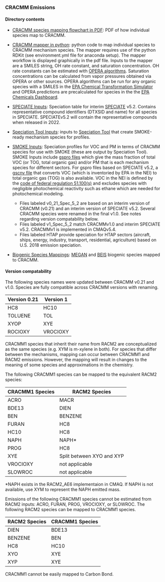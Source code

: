 ### CRACMM Emissions

#### Directory contents

- [CRACMM species mapping flowchart in PDF](cracmm_mapping_flowchart_v1.pdf): PDF of how individual species map to CRACMM.

- [CRACMM mapper in python](cracmm_mapper.py): python code to map individual species to CRACMM mechanism species. The mapper requires use of the python RDKit (see environment.yml file for anaconda setup). The mapper workflow is displayed graphically in the pdf file. Inputs to the mapper are a SMILES string, OH rate constant, and saturation concentration. OH rate constants can be estimated with [OPERA algorithms](https://github.com/kmansouri/OPERA). Saturation concentrations can be calculated from vapor pressures obtained via OPERA or other sources. OPERA algorithms can be run for any organic species with a SMILES in the [EPA Chemical Transformation Simulator](https://qed.epa.gov/cts/pchemprop/input/) and OPERA predictions are precalculated for species in the the [EPA Chemicals Dashboard](https://comptox.epa.gov/dashboard/). 

- [SPECIATE Inputs](SPECIATEInputs): Speciation table for interim [SPECIATE](https://www.epa.gov/air-emissions-modeling/speciate) v5.2. Contains representative compound identifiers (DTXSID and name) for all species in SPECIATE. SPECIATEv5.2 will contain the representative compounds when released in 2022.

- [Speciation Tool Inputs](SpeciationToolInputs): inputs to [Speciation Tool](https://github.com/CMASCenter/Speciation-Tool) that create SMOKE-ready mechanism species for profiles.

- [SMOKE Inputs](SMOKEInputs): Speciation profiles for VOC and PM in terms of CRACMM species for use with SMOKE (these are output by Speciation Tool). SMOKE Inputs include [gspro files](https://www.cmascenter.org/smoke/documentation/2.1/html/ch08s05s02.html) which give the mass fraction of total VOC (or TOG, total organic gas) and/or PM that is each mechanism species for different sectors. 
  For gspro files based on SPECIATE v5.2, a [gscnv file](https://www.cmascenter.org/smoke/documentation/2.1/html/ch08s05.html#sect_input_gscnv) that converts VOC (which is inventoried by EPA in the NEI) to total organic gas (TOG) is also available. VOC in the NEI is defined by the [code of federal regulation 51.100(s)](https://www.govinfo.gov/content/pkg/CFR-2019-title40-vol2/xml/CFR-2019-title40-vol2-part51.xml#seqnum51.100) and excludes species with negligible photochemical reactivity such as ethane which are needed for photochemical modeling.
  - Files labeled v0_21_Spec_5_2 are based on an interim version of CRACMM (v0.21) and an interim version of SPECIATE v5.2. Several CRACMM species were renamed in the final v1.0. See notes regarding version compatability below.
  - Files labeled v1_Spec_5_2 match CRACMMv1.0 and interim SPECIATE v5.2. CRACMMv1 is implemented in CMAQv5.4.
  - Files labeled HTAP provide speciation for HTAP sectors (aircraft, ships, energy, industry, transport, residential, agriculture) based on U.S. 2018 emission speciation.

- [Biogenic Species Mappings](BiogenicMappings): [MEGAN](https://bai.ess.uci.edu/megan) and [BEIS](https://www.epa.gov/air-emissions-modeling/biogenic-emission-inventory-system-beis) biogenic species mapped to CRACMM.

#### Version compatability

The following species names were updated between CRACMM v0.21 and v1.0. Species are fully compatible across CRACMM versions with renaming.

| Version 0.21  | Version 1 |
| ------------- | --------- |
| HC8           | HC10      |
| TOLUENE       | TOL       |
| XYOP          | XYE       |
| ROCIOXY       | VROCIOXY  |

CRACMM1 species that inherit their name from RACM2 are conceptualized as the same species (e.g. XYM is m-xylene in both). For species that differ between the mechanisms, mapping can occur between CRACMM1 and RACM2 emissions. However, the mapping will result in changes to the meaning of some species and approximations in the chemistry. 

The following CRACMM1 species can be mapped to the equivalent RACM2 species:

| CRACMM1 Species | RACM2 Species |
| -------- | --------- |
| ACRO     | MACR |
| BDE13    | DIEN |
| BEN      | BENZENE |
| FURAN    | HC8 |
| HC10     | HC8 |
| NAPH     | NAPH* |
| PROG     | HC8 |
| XYE      | Split between XYO and XYP |
| VROCIOXY | not applicable |
| SLOWROC  | not applicable |

*NAPH exists in the RACM2_AE6 implementaion in CMAQ. If NAPH is not available, use XYM to represent the NAPH emitted mass.

Emissions of the following CRACMM1 species cannot be estimated from RACM2 inputs: ACRO, FURAN, PROG, VROCIOXY, or SLOWROC. The following RACM2 species can be mapped to CRACMM1 species.

| RACM2 Species | CRACMM1 Species |
| -------- | --------- |
| DIEN     | BDE13 |
| BENZENE  | BEN |
| HC8      | HC10 |
| XYO      | XYE |
| XYP      | XYE |

CRACMM1 cannot be easily mapped to Carbon Bond.
